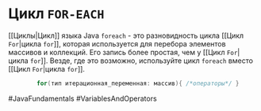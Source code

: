 # Цикл `FOR-EACH`
[[Циклы|Цикл]] языка Java `foreach` - это разновидность цикла [[Цикл `For`|цикла `for`]], которая используется для перебора элементов массивов и коллекций. Его запись более простая, чем у [[Цикл `For`|цикла `for`]]. Везде, где это возможно, используйте цикл `foreach` вместо [[Цикл `For`|цикла `for`]].

```java
		for(тип итерационная_переменная: массив){ /*операторы*/ }
```

#JavaFundamentals 
#VariablesAndOperators